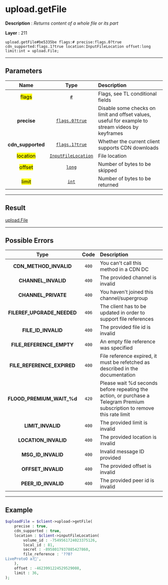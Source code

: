 # upload.getFile

**Description** : *Returns content of a whole file or its part*

**Layer** : 211

```tl
upload.getFile#be5335be flags:# precise:flags.0?true cdn_supported:flags.1?true location:InputFileLocation offset:long limit:int = upload.File;
```

---

## Parameters

| Name | Type | Description |
| :---: | :---: | :--- |
| <mark>flags</mark> | [`#`](type/#) | Flags, see TL conditional fields |
| **precise** | [`flags.0?true`](type/true) | Disable some checks on limit and offset values, useful for example to stream videos by keyframes |
| **cdn_supported** | [`flags.1?true`](type/true) | Whether the current client supports CDN downloads |
| <mark>location</mark> | [`InputFileLocation`](type/InputFileLocation) | File location |
| <mark>offset</mark> | [`long`](type/long) | Number of bytes to be skipped |
| <mark>limit</mark> | [`int`](type/int) | Number of bytes to be returned |

---

## Result

[upload.File](type/upload.File)

---

## Possible Errors

| Type | Code | Description |
| :---: | :---: | :--- |
| **CDN_METHOD_INVALID** | `400` | You can't call this method in a CDN DC |
| **CHANNEL_INVALID** | `400` | The provided channel is invalid |
| **CHANNEL_PRIVATE** | `400` | You haven't joined this channel/supergroup |
| **FILEREF_UPGRADE_NEEDED** | `406` | The client has to be updated in order to support file references |
| **FILE_ID_INVALID** | `400` | The provided file id is invalid |
| **FILE_REFERENCE_EMPTY** | `400` | An empty file reference was specified |
| **FILE_REFERENCE_EXPIRED** | `400` | File reference expired, it must be refetched as described in the documentation |
| **FLOOD_PREMIUM_WAIT_%d** | `420` | Please wait %d seconds before repeating the action, or purchase a Telegram Premium subscription to remove this rate limit |
| **LIMIT_INVALID** | `400` | The provided limit is invalid |
| **LOCATION_INVALID** | `400` | The provided location is invalid |
| **MSG_ID_INVALID** | `400` | Invalid message ID provided |
| **OFFSET_INVALID** | `400` | The provided offset is invalid |
| **PEER_ID_INVALID** | `400` | The provided peer id is invalid |

---

## Example

```php
$uploadFile = $client->upload->getFile(
	precise : true,
	cdn_supported : true,
	location : $client->inputFileLocation(
		volume_id : -7549561724023375126,
		local_id : 81,
		secret : -8958017937885427860,
		file_reference : '??0?
LiveProtoO a?',
	),
	offset : -4623991224529529008,
	limit : 36,
);
```